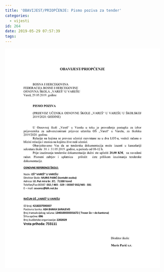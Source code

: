 ```yaml
---
title: 'OBAVIJEST/PRIOPĆENJE: Pismo poziva za tender'
categories:
  - vijesti
id: 264
date: 2019-05-29 07:57:39
tags:
---
```


<a href="/uploads/Pismo-poziva-tender.jpg"><img src="/uploads/Pismo-poziva-tender.jpg"></a>